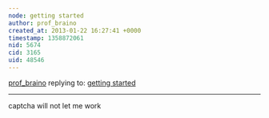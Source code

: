 ```yaml
---
node: getting started
author: prof_braino
created_at: 2013-01-22 16:27:41 +0000
timestamp: 1358872061
nid: 5674
cid: 3165
uid: 48546
---
```




[prof_braino](../profile/prof_braino) replying to: [getting started](../notes/profbraino/1-22-2013/getting-started-0)

----
captcha will not let me work